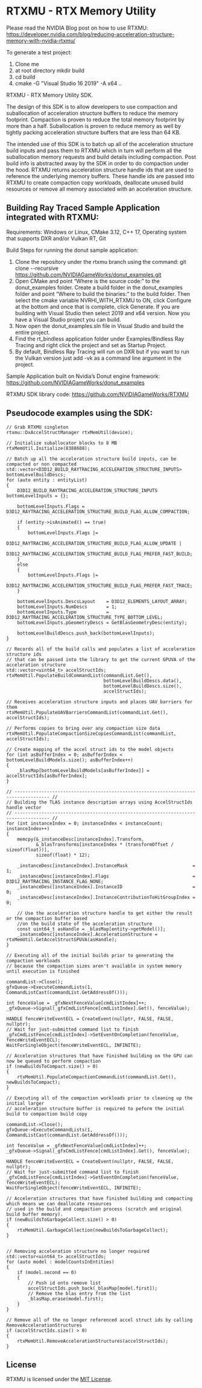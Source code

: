 # RTXMU - RTX Memory Utility

Please read the NVIDIA Blog post on how to use RTXMU:
https://developer.nvidia.com/blog/reducing-acceleration-structure-memory-with-nvidia-rtxmu/

To generate a test project:
1) Clone me
2) at root directory mkdir build
3) cd build
4) cmake -G "Visual Studio 16 2019" -A x64 ..

RTXMU - RTX Memory Utility SDK.

The design of this SDK is to allow developers to use compaction and suballocation of
acceleration structure buffers to reduce the memory footprint.  Compaction is proven to reduce the total memory
footprint by more than a half.  Suballocation is proven to reduce memory as well by tightly packing
acceleration structure buffers that are less than 64 KB.

The intended use of this SDK is to batch up all of the acceleration structure build inputs and pass them to
RTXMU which in turn will perform all the suballocation memory requests and build details
including compaction.  Post build info is abstracted away by the SDK in order to do compaction under the hood.
RTXMU returns acceleration structure handle ids that are used to reference the underlying memory buffers.  These handle
ids are passed into RTXMU to create compaction copy workloads, deallocate unused build resources or remove all memory
associated with an acceleration structure.

## Building Ray Traced Sample Application integrated with RTXMU:
Requirements:
Windows or Linux, CMake 3.12, C++ 17, Operating system that supports DXR and/or Vulkan RT, Git

Build Steps for running the donut sample application:
1)  Clone the repository under the rtxmu branch using the command: git clone --recursive https://github.com/NVIDIAGameWorks/donut_examples.git
2)  Open CMake and point “Where is the source code:” to the donut_examples folder.  Create a build folder in the donut_examples folder and point “Where to build the binaries:” to the build folder.
    Then select the cmake variable NVRHI_WITH_RTXMU to ON, click Configure at the bottom and once that is complete, click Generate.  If you are building with Visual Studio then select 2019 and x64 version.
    Now you have a Visual Studio project you can build.
3)  Now open the donut_examples.sln file in Visual Studio and build the entire project.
4)  Find the rt_bindless application folder under Examples/Bindless Ray Tracing and right click the project and set as Startup Project.
5)  By default, Bindless Ray Tracing will run on DXR but if you want to run the Vulkan version just add -vk as a command line argument in the project.

Sample Application built on Nvidia’s Donut engine framework:
https://github.com/NVIDIAGameWorks/donut_examples

RTXMU SDK library code:
https://github.com/NVIDIAGameWorks/RTXMU


## Pseudocode examples using the SDK:

    // Grab RTXMU singleton
    rtxmu::DxAccelStructManager rtxMemUtil(device);

    // Initialize suballocator blocks to 8 MB
    rtxMemUtil.Initialize(8388608);
    
    // Batch up all the acceleration structure build inputs, can be compacted or non compacted
    std::vector<D3D12_BUILD_RAYTRACING_ACCELERATION_STRUCTURE_INPUTS> bottomLevelBuildDescs;
    for (auto entity : entityList)
    {
        D3D12_BUILD_RAYTRACING_ACCELERATION_STRUCTURE_INPUTS bottomLevelInputs = {};
    
        bottomLevelInputs.Flags = D3D12_RAYTRACING_ACCELERATION_STRUCTURE_BUILD_FLAG_ALLOW_COMPACTION;
    
        if (entity->isAnimated() == true)
        {
            bottomLevelInputs.Flags |=
                D3D12_RAYTRACING_ACCELERATION_STRUCTURE_BUILD_FLAG_ALLOW_UPDATE |
                D3D12_RAYTRACING_ACCELERATION_STRUCTURE_BUILD_FLAG_PREFER_FAST_BUILD;
        }
        else
        {
            bottomLevelInputs.Flags |=
                D3D12_RAYTRACING_ACCELERATION_STRUCTURE_BUILD_FLAG_PREFER_FAST_TRACE;
        }
    
        bottomLevelInputs.DescsLayout    = D3D12_ELEMENTS_LAYOUT_ARRAY;
        bottomLevelInputs.NumDescs       = 1;
        bottomLevelInputs.Type           = D3D12_RAYTRACING_ACCELERATION_STRUCTURE_TYPE_BOTTOM_LEVEL;
        bottomLevelInputs.pGeometryDescs = GetBlasGeometryDesc(entity);
    
        bottomLevelBuildDescs.push_back(bottomLevelInputs);
    }
    
    // Records all of the build calls and populates a list of acceleration structure ids
    // that can be passed into the library to get the current GPUVA of the acceleration structure
    std::vector<uint64_t> accelStructIds;
    rtxMemUtil.PopulateBuildCommandList(commandList.Get(),
                                        bottomLevelBuildDescs.data(),
                                        bottomLevelBuildDescs.size(),
                                        accelStructIds);

    // Receives acceleration structure inputs and places UAV barriers for them
    rtxMemUtil.PopulateUAVBarriersCommandList(commandList.Get(), accelStructIds);

    // Performs copies to bring over any compaction size data
    rtxMemUtil.PopulateCompactionSizeCopiesCommandList(commandList, accelStructIds);

    // Create mapping of the accel struct ids to the model objects
    for (int asBufferIndex = 0; asBufferIndex < bottomLevelBuildModels.size(); asBufferIndex++)
    {
        _blasMap[bottomLevelBuildModels[asBufferIndex]] = accelStructIds[asBufferIndex];
    }

    // ----------------------------------------------------------------------------------- //
    // Building the TLAS instance description arrays using AccelStructIds handle vector
    // ----------------------------------------------------------------------------------- //
    for (int instanceIndex = 0; instanceIndex < instanceCount; instanceIndex++)
    {
        memcpy(&_instanceDesc[instanceIndex].Transform,
               &_blasTransforms[instanceIndex * (transformOffset / sizeof(float))],
               sizeof(float) * 12);
    
        _instanceDesc[instanceIndex].InstanceMask                        = 1;
        _instanceDesc[instanceIndex].Flags                               = D3D12_RAYTRACING_INSTANCE_FLAG_NONE;
        _instanceDesc[instanceIndex].InstanceID                          = 0;
        _instanceDesc[instanceIndex].InstanceContributionToHitGroupIndex = 0;
    
        // Use the acceleration structure handle to get either the result or the compaction buffer based
        //on the build state of the acceleration structure
        const uint64_t asHandle = _blasMap[entity->getModel()];
        _instanceDesc[instanceIndex].AccelerationStructure = rtxMemUtil.GetAccelStructGPUVA(asHandle);
    }

    // Executing all of the initial builds prior to generating the compaction workloads 
    // because the compaction sizes aren't available in system memory until execution is finished

    commandList->Close();
    gfxQueue->ExecuteCommandLists(1, CommandListCast(commandList.GetAddressOf()));

    int fenceValue = _gfxNextFenceValue[cmdListIndex]++;
    _gfxQueue->Signal(_gfxCmdListFence[cmdListIndex].Get(), fenceValue);

    HANDLE fenceWriteEventECL = CreateEvent(nullptr, FALSE, FALSE, nullptr);
    // Wait for just-submitted command list to finish
    _gfxCmdListFence[cmdListIndex]->SetEventOnCompletion(fenceValue, fenceWriteEventECL);
    WaitForSingleObject(fenceWriteEventECL, INFINITE);

    // Acceleration structures that have finished building on the GPU can now be queued to perform compaction
    if (newBuildsToCompact.size() > 0)
    {
        rtxMemUtil.PopulateCompactionCommandList(commandList.Get(), newBuildsToCompact);
    }

    // Executing all of the compaction workloads prior to cleaning up the initial larger
    // acceleration structure buffer is required to peform the initial build to compaction build copy

    commandList->Close();
    gfxQueue->ExecuteCommandLists(1, CommandListCast(commandList.GetAddressOf()));

    int fenceValue = _gfxNextFenceValue[cmdListIndex]++;
    _gfxQueue->Signal(_gfxCmdListFence[cmdListIndex].Get(), fenceValue);

    HANDLE fenceWriteEventECL = CreateEvent(nullptr, FALSE, FALSE, nullptr);
    // Wait for just-submitted command list to finish
    _gfxCmdListFence[cmdListIndex]->SetEventOnCompletion(fenceValue, fenceWriteEventECL);
    WaitForSingleObject(fenceWriteEventECL, INFINITE);

    // Acceleration structures that have finished building and compacting which means we can deallocate resources
    // used in the build and compaction process (scratch and original build buffer memory).
    if (newBuildsToGarbageCollect.size() > 0)
    {
        rtxMemUtil.GarbageCollection(newBuildsToGarbageCollect);
    }


    // Removing acceleration structure no longer required
    std::vector<uint64_t> accelStructIds;
    for (auto model : modelCountsInEntities)
    {
        if (model.second == 0)
        {
            // Push id onto remove list
            accelStructIds.push_back(_blasMap[model.first]);
            // Remove the blas entry from the list
            _blasMap.erase(model.first);
        }
    }
    
    // Remove all of the no longer referenced accel struct ids by calling RemoveAccelerationStructures
    if (accelStructIds.size() > 0)
    {
        rtxMemUtil.RemoveAccelerationStructures(accelStructIds);
    }

## License
RTXMU is licensed under the [MIT License](LICENSE.txt).